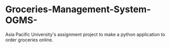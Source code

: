 # Groceries-Management-System-OGMS-
Asia Pacific University's assignment project to make a python application to order groceries online.
